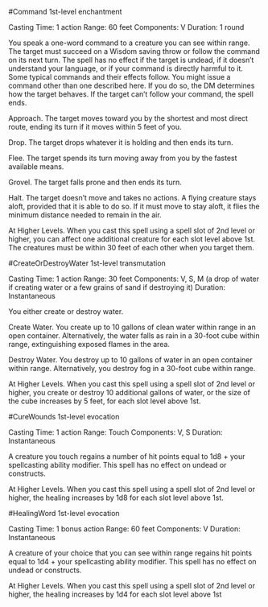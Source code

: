 #Command
1st-level enchantment

Casting Time: 1 action
Range: 60 feet
Components: V
Duration: 1 round

You speak a one-word command to a creature you can see within range. The target must succeed on a Wisdom saving throw or follow the command on its next turn. The spell has no effect if the target is undead, if it doesn’t understand your language, or if your command is directly harmful to it. Some typical commands and their effects follow. You might issue a command other than one described here. If you do so, the DM determines how the target behaves. If the target can’t follow your command, the spell ends.

Approach. The target moves toward you by the shortest and most direct route, ending its turn if it moves within 5 feet of you.

Drop. The target drops whatever it is holding and then ends its turn.

Flee. The target spends its turn moving away from you by the fastest available means.

Grovel. The target falls prone and then ends its turn.

Halt. The target doesn’t move and takes no actions. A flying creature stays aloft, provided that it is able to do so. If it must move to stay aloft, it flies the minimum distance needed to remain in the air.

At Higher Levels. When you cast this spell using a spell slot of 2nd level or higher, you can affect one additional creature for each slot level above 1st. The creatures must be within 30 feet of each other when you target them.

#CreateOrDestroyWater
1st-level transmutation

Casting Time: 1 action
Range: 30 feet
Components: V, S, M (a drop of water if creating water or a few grains of sand if destroying it)
Duration: Instantaneous

You either create or destroy water.

Create Water. You create up to 10 gallons of clean water within range in an open container. Alternatively, the water falls as rain in a 30-foot cube within range, extinguishing exposed flames in the area.

Destroy Water. You destroy up to 10 gallons of water in an open container within range. Alternatively, you destroy fog in a 30-foot cube within range.

At Higher Levels. When you cast this spell using a spell slot of 2nd level or higher, you create or destroy 10 additional gallons of water, or the size of the cube increases by 5 feet, for each slot level above 1st.

#CureWounds
1st-level evocation

Casting Time: 1 action
Range: Touch
Components: V, S
Duration: Instantaneous

A creature you touch regains a number of hit points equal to 1d8 + your spellcasting ability modifier. This spell has no effect on undead or constructs.

At Higher Levels. When you cast this spell using a spell slot of 2nd level or higher, the healing increases by 1d8 for each slot level above 1st.

#HealingWord
1st-level evocation

Casting Time: 1 bonus action
Range: 60 feet
Components: V
Duration: Instantaneous

A creature of your choice that you can see within range regains hit points equal to 1d4 + your spellcasting ability modifier. This spell has no effect on undead or constructs.

At Higher Levels. When you cast this spell using a spell slot of 2nd level or higher, the healing increases by 1d4 for each slot level above 1st